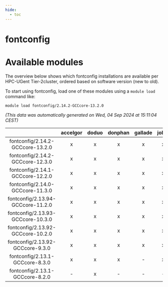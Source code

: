 ```yaml
---
hide:
  - toc
---
```


fontconfig
==========

# Available modules


The overview below shows which fontconfig installations are available per HPC-UGent Tier-2cluster, ordered based on software version (new to old).

To start using fontconfig, load one of these modules using a `module load` command like:

```shell
module load fontconfig/2.14.2-GCCcore-13.2.0
```

*(This data was automatically generated on Wed, 04 Sep 2024 at 15:11:04 CEST)*  

| |accelgor|doduo|donphan|gallade|joltik|shinx|skitty|
| :---: | :---: | :---: | :---: | :---: | :---: | :---: | :---: |
|fontconfig/2.14.2-GCCcore-13.2.0|x|x|x|x|x|x|x|
|fontconfig/2.14.2-GCCcore-12.3.0|x|x|x|x|x|x|x|
|fontconfig/2.14.1-GCCcore-12.2.0|x|x|x|x|x|x|x|
|fontconfig/2.14.0-GCCcore-11.3.0|x|x|x|x|x|x|x|
|fontconfig/2.13.94-GCCcore-11.2.0|x|x|x|x|x|-|x|
|fontconfig/2.13.93-GCCcore-10.3.0|x|x|x|x|x|-|x|
|fontconfig/2.13.92-GCCcore-10.2.0|x|x|x|x|x|-|x|
|fontconfig/2.13.92-GCCcore-9.3.0|x|x|x|x|x|-|x|
|fontconfig/2.13.1-GCCcore-8.3.0|x|x|x|-|x|-|x|
|fontconfig/2.13.1-GCCcore-8.2.0|-|x|-|-|-|-|-|
